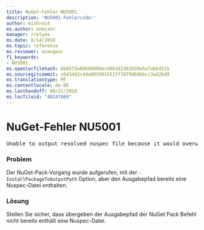 ```yaml
---
title: NuGet-Fehler NU5001
description: 'NU5001-Fehlercode:'
author: mishra14
ms.author: anmishr
manager: rrelyea
ms.date: 8/14/2018
ms.topic: reference
ms.reviewer: anangaur
f1_keywords:
- NU5001
ms.openlocfilehash: bb0573e09b06909ecd961823635b9a5a7a66453a
ms.sourcegitcommit: c643dd2c44e085601551ff7079d696bcc3ad2b49
ms.translationtype: MT
ms.contentlocale: de-DE
ms.lasthandoff: 08/21/2018
ms.locfileid: "40247866"
---
```

# <a name="nuget-error-nu5001"></a>NuGet-Fehler NU5001
<pre>Unable to output resolved nuspec file because it would overwrite the original at 'F:\project\project.nuspec'.</pre>

### <a name="issue"></a>Problem

Der NuGet-Pack-Vorgang wurde aufgerufen, mit der `-InstallPackageToOutputPath` Option, aber den Ausgabepfad bereits eine Nuspec-Datei enthalten.


### <a name="solution"></a>Lösung

Stellen Sie sicher, dass übergeben der Ausgabepfad der NuGet Pack Befehl nicht bereits enthält eine Nuspec-Datei.

